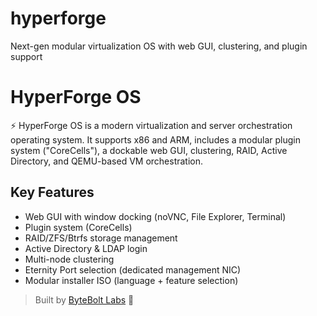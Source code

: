 # hyperforge
Next-gen modular virtualization OS with web GUI, clustering, and plugin support


# HyperForge OS

⚡ HyperForge OS is a modern virtualization and server orchestration operating system. It supports x86 and ARM, includes a modular plugin system ("CoreCells"), a dockable web GUI, clustering, RAID, Active Directory, and QEMU-based VM orchestration.

## Key Features

- Web GUI with window docking (noVNC, File Explorer, Terminal)
- Plugin system (CoreCells)
- RAID/ZFS/Btrfs storage management
- Active Directory & LDAP login
- Multi-node clustering
- Eternity Port selection (dedicated management NIC)
- Modular installer ISO (language + feature selection)

> Built by [ByteBolt Labs](https://github.com/user/sectersion) 🚀
